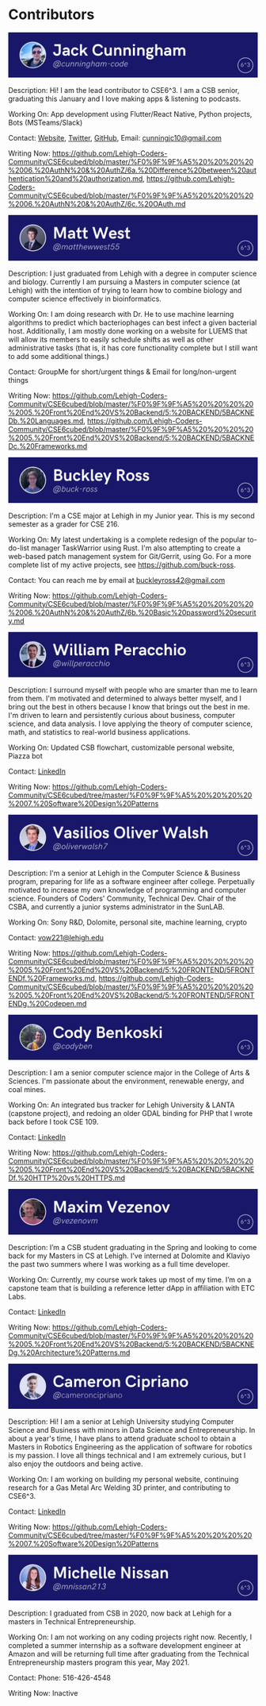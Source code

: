 # Contributors

![John Cunningham](https://raw.githubusercontent.com/Lehigh-Coders-Community/CSE6cubed/master/FILES/profilephotos/1.png)

Description: Hi! I am the lead contributor to CSE6^3. I am a CSB senior, graduating this January and I love making apps & listening to podcasts.

Working On: App development using Flutter/React Native, Python projects, Bots (MSTeams/Slack)

Contact: [Website](www.johncunnigham.co), [Twitter](https://twitter.com/cunningham_code), [GitHub](https://github.com/cunningham-code), Email: cunningjc10@gmail.com

Writing Now: https://github.com/Lehigh-Coders-Community/CSE6cubed/blob/master/%F0%9F%9F%A5%20%20%20%20%2006.%20AuthN%20&%20AuthZ/6a.%20Difference%20between%20authentication%20and%20authorization.md, https://github.com/Lehigh-Coders-Community/CSE6cubed/blob/master/%F0%9F%9F%A5%20%20%20%20%2006.%20AuthN%20&%20AuthZ/6c.%20OAuth.md

![Matt West](https://raw.githubusercontent.com/Lehigh-Coders-Community/CSE6cubed/master/FILES/profilephotos/4.png)

Description: I just graduated from Lehigh with a degree in computer science and biology. Currently I am pursuing a Masters in computer science (at Lehigh) with the intention of trying to learn how to combine biology and computer science effectively in bioinformatics.

Working On: I am doing research with Dr. He to use machine learning algorithms to predict which bacteriophages can best infect a given bacterial host. Additionally, I am mostly done working on a website for LUEMS that will allow its members to easily schedule shifts as well as other administrative tasks (that is, it has core functionality complete but I still want to add some additional things.)

Contact: GroupMe for short/urgent things & Email for long/non-urgent things

Writing Now: https://github.com/Lehigh-Coders-Community/CSE6cubed/blob/master/%F0%9F%9F%A5%20%20%20%20%2005.%20Front%20End%20VS%20Backend/5:%20BACKEND/5BACKNEDb.%20Languages.md, https://github.com/Lehigh-Coders-Community/CSE6cubed/blob/master/%F0%9F%9F%A5%20%20%20%20%2005.%20Front%20End%20VS%20Backend/5:%20BACKEND/5BACKNEDc.%20Frameworks.md

![Buckley Ross](https://raw.githubusercontent.com/Lehigh-Coders-Community/CSE6cubed/master/FILES/profilephotos/2.png)

Description: I'm a CSE major at Lehigh in my Junior year. This is my second semester as a grader for CSE 216.

Working On: My latest undertaking is a complete redesign of the popular to-do-list manager TaskWarrior using Rust. I'm also attempting to create a web-based patch management system for Git/Gerrit, using Go. For a more complete list of my active projects, see https://github.com/buck-ross.

Contact: You can reach me by email at buckleyross42@gmail.com

Writing Now: https://github.com/Lehigh-Coders-Community/CSE6cubed/blob/master/%F0%9F%9F%A5%20%20%20%20%2006.%20AuthN%20&%20AuthZ/6b.%20Basic%20password%20security.md

![William Peracchio](https://raw.githubusercontent.com/Lehigh-Coders-Community/CSE6cubed/master/FILES/profilephotos/5.png)

Description: I surround myself with people who are smarter than me to learn from them. I'm motivated and determined to always better myself, and I bring out the best in others because I know that brings out the best in me. I'm driven to learn and persistently curious about business, computer science, and data analysis. I love applying the theory of computer science, math, and statistics to real-world business applications.

Working On: Updated CSB flowchart, customizable personal website, Piazza bot

Contact: [LinkedIn](https://www.linkedin.com/in/william-peracchio/)

Writing Now: https://github.com/Lehigh-Coders-Community/CSE6cubed/tree/master/%F0%9F%9F%A5%20%20%20%20%2007.%20Software%20Design%20Patterns

![Vasilios Oliver Walsh](https://raw.githubusercontent.com/Lehigh-Coders-Community/CSE6cubed/master/FILES/profilephotos/6.png)

Description: I'm a senior at Lehigh in the Computer Science & Business program, preparing for life as a software engineer after college. Perpetually motivated to increase my own knowledge of programming and computer science. Founders of Coders' Community, Technical Dev. Chair of the CSBA, and currently a junior systems administrator in the SunLAB.

Working On: Sony R&D, Dolomite, personal site, machine learning, crypto

Contact: vow221@lehigh.edu

Writing Now: https://github.com/Lehigh-Coders-Community/CSE6cubed/blob/master/%F0%9F%9F%A5%20%20%20%20%2005.%20Front%20End%20VS%20Backend/5:%20FRONTEND/5FRONTENDf.%20Frameworks.md, https://github.com/Lehigh-Coders-Community/CSE6cubed/blob/master/%F0%9F%9F%A5%20%20%20%20%2005.%20Front%20End%20VS%20Backend/5:%20FRONTEND/5FRONTENDg.%20Codepen.md

![Cody Benkoski](https://raw.githubusercontent.com/Lehigh-Coders-Community/CSE6cubed/master/FILES/profilephotos/7.png)

Description: I am a senior computer science major in the College of Arts & Sciences. I'm passionate about the environment, renewable energy, and coal mines.

Working On: An integrated bus tracker for Lehigh University & LANTA (capstone project), and redoing an older GDAL binding for PHP that I wrote back before I took CSE 109.

Contact: [LinkedIn](https://www.linkedin.com/in/cody-benkoski/)

Writing Now: https://github.com/Lehigh-Coders-Community/CSE6cubed/blob/master/%F0%9F%9F%A5%20%20%20%20%2005.%20Front%20End%20VS%20Backend/5:%20BACKEND/5BACKNEDf.%20HTTP%20vs%20HTTPS.md

![Maxim Vezenov](https://raw.githubusercontent.com/Lehigh-Coders-Community/CSE6cubed/master/FILES/profilephotos/8.png)

Description: I’m a CSB student graduating in the Spring and looking to come back for my Masters in CS at Lehigh. I’ve interned at Dolomite and Klaviyo the past two summers where I was working as a full time developer.

Working On: Currently, my course work takes up most of my time. I’m on a capstone team that is building a reference letter dApp in affiliation with ETC Labs.

Contact: [LinkedIn](https://www.linkedin.com/in/maxim-vezenov/)

Writing Now: https://github.com/Lehigh-Coders-Community/CSE6cubed/blob/master/%F0%9F%9F%A5%20%20%20%20%2005.%20Front%20End%20VS%20Backend/5:%20BACKEND/5BACKNEDg.%20Architecture%20Patterns.md

![Cameron Cipriano](https://raw.githubusercontent.com/Lehigh-Coders-Community/CSE6cubed/master/FILES/profilephotos/9.png)

Description: Hi! I am a senior at Lehigh University studying Computer Science and Business with minors in Data Science and Entrepreneurship. In about a year's time, I have plans to attend graduate school to obtain a Masters in Robotics Engineering as the application of software for robotics is my passion. I love all things technical and I am extremely curious, but I also enjoy the outdoors and being active.

Working On: I am working on building my personal website, continuing research for a Gas Metal Arc Welding 3D printer, and contributing to CSE6^3.

Contact: [LinkedIn](https://www.linkedin.com/in/cameron-cipriano/)

Writing Now: https://github.com/Lehigh-Coders-Community/CSE6cubed/tree/master/%F0%9F%9F%A5%20%20%20%20%2007.%20Software%20Design%20Patterns

![Michelle Nissan](https://raw.githubusercontent.com/Lehigh-Coders-Community/CSE6cubed/master/FILES/profilephotos/3.png)

Description: I graduated from CSB in 2020, now back at Lehigh for a masters in Technical Entrepreneurship.

Working On: I am not working on any coding projects right now. Recently, I completed a summer internship as a software development engineer at Amazon and will be returning full time after graduating from the Technical Entrepreneurship masters program this year, May 2021.

Contact: Phone: 516-426-4548

Writing Now: Inactive
